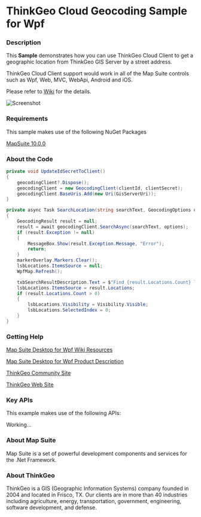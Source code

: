 # ThinkGeo Cloud Geocoding Sample for Wpf

### Description

This **Sample**  demonstrates how you can use ThinkGeo Cloud Client to get a geographic location from ThinkGeo GIS Server by a street address. 

ThinkGeo Cloud Client support would work in all of the Map Suite controls such as Wpf, Web, MVC, WebApi, Android and iOS.

Please refer to [Wiki](http://wiki.thinkgeo.com/wiki/map_suite_desktop_for_wpf) for the details.

![Screenshot](https://github.com/ThinkGeo/ThinkGeoCloudGeocodingSample-ForWpf/blob/master/Screenshot.gif)

### Requirements
This sample makes use of the following NuGet Packages

[MapSuite 10.0.0](https://www.nuget.org/packages?q=ThinkGeo)

### About the Code
```csharp
private void UpdateIdSecretToClient()
{
    geocodingClient?.Dispose();
    geocodingClient = new GeocodingClient(clientId, clientSecret);
    geocodingClient.BaseUris.Add(new Uri(GisServerUri));
}

private async Task SearchLocation(string searchText, GeocodingOptions options)
{
    GeocodingResult result = null;
    result = await geocodingClient.SearchAsync(searchText, options);
    if (result.Exception != null)
    {
        MessageBox.Show(result.Exception.Message, "Error");
        return;
    }
    markerOverlay.Markers.Clear();
    lsbLocations.ItemsSource = null;
    WpfMap.Refresh();

    txbSearchResultDescription.Text = $"Find {result.Locations.Count} locations.";
    lsbLocations.ItemsSource = result.Locations;
    if (result.Locations.Count > 0)
    {
        lsbLocations.Visibility = Visibility.Visible;
        lsbLocations.SelectedIndex = 0;
    }
}
```
### Getting Help

[Map Suite Desktop for Wpf Wiki Resources](http://wiki.thinkgeo.com/wiki/map_suite_desktop_for_Wpf)

[Map Suite Desktop for Wpf Product Description](https://thinkgeo.com/ui-controls#wpf-platforms)

[ThinkGeo Community Site](http://community.thinkgeo.com/)

[ThinkGeo Web Site](http://www.thinkgeo.com)

### Key APIs
This example makes use of the following APIs:

Working...


### About Map Suite
Map Suite is a set of powerful development components and services for the .Net Framework.

### About ThinkGeo
ThinkGeo is a GIS (Geographic Information Systems) company founded in 2004 and located in Frisco, TX. Our clients are in more than 40 industries including agriculture, energy, transportation, government, engineering, software development, and defense.

